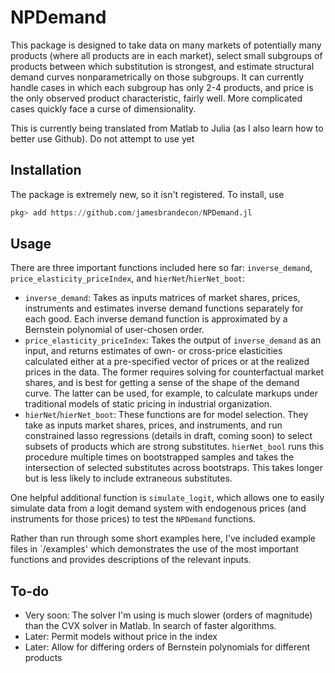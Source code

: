 # NPDemand

<!-- [![Build Status](https://travis-ci.com/jamesbrandecon/NPDemand.jl.svg?branch=master)](https://travis-ci.com/jamesbrandecon/NPDemand.jl)
[![Build Status](https://ci.appveyor.com/api/projects/status/github/jamesbrandecon/NPDemand.jl?svg=true)](https://ci.appveyor.com/project/jamesbrandecon/NPDemand-jl)
[![Coverage](https://codecov.io/gh/jamesbrandecon/NPDemand.jl/branch/master/graph/badge.svg)](https://codecov.io/gh/jamesbrandecon/NPDemand.jl)
[![Coverage](https://coveralls.io/repos/github/jamesbrandecon/NPDemand.jl/badge.svg?branch=master)](https://coveralls.io/github/jamesbrandecon/NPDemand.jl?branch=master) -->
This package is designed to take data on many markets of potentially many products (where all products are in each market), select small subgroups of products between which substitution is strongest, and estimate structural demand curves nonparametrically on those subgroups. It can currently handle cases in which each subgroup has only 2-4 products, and price is the only observed product characteristic, fairly well. More complicated cases quickly face a curse of dimensionality. 

This is currently being translated from Matlab to Julia (as I also learn how to better use Github). Do not attempt to use yet

## Installation
The package is extremely new, so it isn't registered. To install, use
```jl
pkg> add https://github.com/jamesbrandecon/NPDemand.jl
```

## Usage
There are three important functions included here so far: `inverse_demand`, `price_elasticity_priceIndex`, and `hierNet`/`hierNet_boot`:
- `inverse_demand`: Takes as inputs matrices of market shares, prices, instruments and estimates inverse demand functions separately for each good. Each inverse demand function is approximated by a Bernstein polynomial of user-chosen order.   
- `price_elasticity_priceIndex`: Takes the output of `inverse_demand` as an input, and returns estimates of own- or cross-price elasticities calculated either at a pre-specified vector of prices or at the realized prices in the data. The former requires solving for counterfactual market shares, and is best for getting a sense of the shape of the demand curve. The latter can be used, for example, to calculate markups under traditional models of static pricing in industrial organization.  
- `hierNet`/`hierNet_boot`: These functions are for model selection. They take as inputs market shares, prices, and instruments, and run constrained lasso regressions (details in draft, coming soon) to select subsets of products which are strong substitutes. `hierNet_bool` runs this procedure multiple times on bootstrapped samples and takes the intersection of selected substitutes across bootstraps. This takes longer but is less likely to include extraneous substitutes.

One helpful additional function is `simulate_logit`, which allows one to easily simulate data from a logit demand system with endogenous prices (and instruments for those prices) to test the `NPDemand` functions.

Rather than run through some short examples here, I've included example files in `/examples' which demonstrates the use of the most important functions and provides descriptions of the relevant inputs.

## To-do
- Very soon: The solver I'm using is much slower (orders of magnitude) than the CVX solver in Matlab. In search of faster algorithms.
- Later: Permit models without price in the index
- Later: Allow for differing orders of Bernstein polynomials for different products
